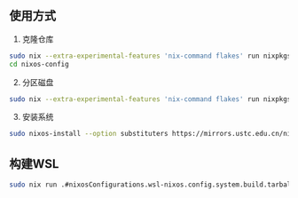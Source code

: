 ## 使用方式

1. 克隆仓库
```bash
sudo nix --extra-experimental-features 'nix-command flakes' run nixpkgs#git -- clone https://github.com/tiramission/nixos-config
cd nixos-config
```
2. 分区磁盘
```bash
sudo nix --extra-experimental-features 'nix-command flakes' run nixpkgs#disko -- -m disko -f .#disk-ext4
```
3. 安装系统
```bash
sudo nixos-install --option substituters https://mirrors.ustc.edu.cn/nix-channels/store --flake .#<hostname>
```

## 构建WSL
```bash
sudo nix run .#nixosConfigurations.wsl-nixos.config.system.build.tarballBuilder
```
